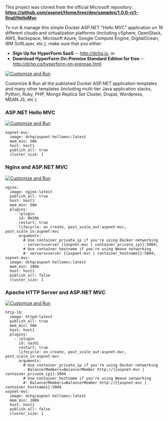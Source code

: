 <figure>
<img src="http://www.hypergrid.com/wp-content/themes/hypergrid/img/logo.png" alt="" />
</figure>

This project was cloned from the official Microsoft repository: **<https://github.com/aspnet/Home/tree/dev/samples/1.0.0-rc1-final/HelloMvc>**

To run & manage this simple Docker ASP.NET "Hello MVC" application on 18 different clouds and virtualization platforms (including vSphere, OpenStack, AWS, Rackspace, Microsoft Azure, Google Compute Engine, DigitalOcean, IBM SoftLayer, etc.), make sure that you either:
-   **Sign Up for HyperForm SaaS** -- <http://dchq.io>, or
-   **Download HyperForm On-Premise Standard Edition for free** -- <http://dchq.co/hyperform-on-premise.html>

[![Customize and Run](https://dl.dropboxusercontent.com/u/4090128/dchq-customize-and-run.png)](https://www.dchq.io/landing/products.html#/library?org=DCHQ)


Customize & Run all the published Docker ASP.NET application templates and many other templates (including multi-tier Java application stacks, Python, Ruby, PHP, Mongo Replica Set Cluster, Drupal, Wordpress, MEAN.JS, etc.)

### ASP.NET Hello MVC

[![Customize and Run](https://dl.dropboxusercontent.com/u/4090128/dchq-customize-and-run.png)](https://www.dchq.io/landing/products.html#/library?org=DCHQ&bl=2c9180875663d1ca015676b65c8655fd)

~~~~~~~~~~~~~~~~~~~~~~~~~~~~~~~~~~~~~~~~~~~~~~~~~~~~~~~~~~~~~~~~~~~~~~~~~~~~~~~~
aspnet-mvc:
  image: dchq/aspnet-hellomvc:latest
  mem_min: 50m
  host: host1
  publish_all: true
  cluster_size: 1
~~~~~~~~~~~~~~~~~~~~~~~~~~~~~~~~~~~~~~~~~~~~~~~~~~~~~~~~~~~~~~~~~~~~~~~~~~~~~~~~


### Nginx and ASP.NET MVC

[![Customize and Run](https://dl.dropboxusercontent.com/u/4090128/dchq-customize-and-run.png)](https://www.dchq.io/landing/products.html#/library?org=DCHQ&bl=2c9180865663cf27015676b7c3836226)

~~~~~~~~~~~~~~~~~~~~~~~~~~~~~~~~~~~~~~~~~~~~~~~~~~~~~~~~~~~~~~~~~~~~~~~~~~~~~~~~
nginx:
  image: nginx:latest
  publish_all: true
  host: host1
  mem_min: 50m
  plugins:
    - !plugin
      id: 0H1Nk
      restart: true
      lifecycle: on_create, post_scale_out:aspnet-mvc, post_scale_in:aspnet-mvc
      arguments:
        # Use container_private_ip if you're using Docker networking
        - servers=server {{aspnet-mvc | container_private_ip}}:5004;
        # Use container_hostname if you're using Weave networking
        #- servers=server {{aspnet-mvc | container_hostname}}:5004;
aspnet-mvc:
  image: dchq/aspnet-hellomvc:latest
  mem_min: 100m
  host: host1
  publish_all: false
  cluster_size: 1
~~~~~~~~~~~~~~~~~~~~~~~~~~~~~~~~~~~~~~~~~~~~~~~~~~~~~~~~~~~~~~~~~~~~~~~~~~~~~~~~

### Apache HTTP Server and ASP.NET MVC

[![Customize and Run](https://dl.dropboxusercontent.com/u/4090128/dchq-customize-and-run.png)](https://www.dchq.io/landing/products.html#/library?org=DCHQ&bl=2c9180875663d1ca015676b8c03e5612)

~~~~~~~~~~~~~~~~~~~~~~~~~~~~~~~~~~~~~~~~~~~~~~~~~~~~~~~~~~~~~~~~~~~~~~~~~~~~~~~~
http-lb:
  image: httpd:latest
  publish_all: true
  mem_min: 50m
  host: host1
  plugins:
    - !plugin
      id: uazUi
      restart: true
      lifecycle: on_create, post_scale_out:aspnet-mvc, post_scale_in:aspnet-mvc
      arguments:
        # Use container_private_ip if you're using Docker networking
        - BalancerMembers=BalancerMember http://{{aspnet-mvc | container_private_ip}}:5004
        # Use container_hostname if you're using Weave networking
        #- BalancerMembers=BalancerMember http://{{aspnet-mvc | container_hostname}}:5004
aspnet-mvc:
  image: dchq/aspnet-hellomvc:latest
  mem_min: 100m
  host: host1
  publish_all: false
  cluster_size: 1
~~~~~~~~~~~~~~~~~~~~~~~~~~~~~~~~~~~~~~~~~~~~~~~~~~~~~~~~~~~~~~~~~~~~~~~~~~~~~~~~


